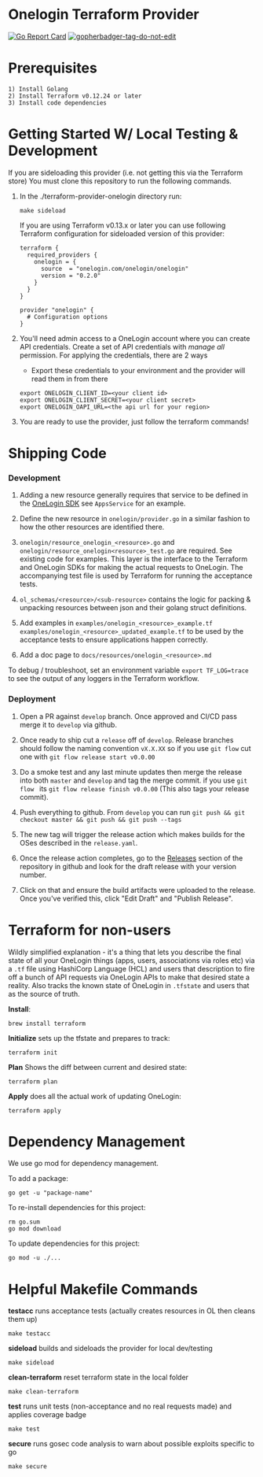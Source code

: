 # Onelogin Terraform Provider
[![Go Report Card](https://goreportcard.com/badge/github.com/onelogin/terraform-provider-onelogin)](https://goreportcard.com/report/github.com/onelogin/terraform-provider-onelogin)
<a href='https://github.com/dcaponi/gopherbadger' target='_blank'>![gopherbadger-tag-do-not-edit](https://img.shields.io/badge/Go%20Coverage-100%25-brightgreen.svg?longCache=true&style=flat)</a>

# Prerequisites
    1) Install Golang
    2) Install Terraform v0.12.24 or later
    3) Install code dependencies

# Getting Started W/ Local Testing & Development
If you are sideloading this provider (i.e. not getting this via the Terraform store) You must clone this repository to run the following commands.

1) In the ./terraform-provider-onelogin directory run:
    ```
    make sideload
    ```

    If you are using Terraform v0.13.x or later you can use following Terraform configuration for sideloaded version of this provider:
    ```
    terraform {
      required_providers {
        onelogin = {
          source  = "onelogin.com/onelogin/onelogin"
          version = "0.2.0"
        }
      }
    }

    provider "onelogin" {
      # Configuration options
    }
    ```

2) You'll need admin access to a OneLogin account where you can create API credentials. Create a set of API credentials with _manage all_ permission. For applying the credentials, there are 2 ways

    * Export these credentials to your environment and the provider will read them in from there
    ```
    export ONELOGIN_CLIENT_ID=<your client id>
    export ONELOGIN_CLIENT_SECRET=<your client secret>
    export ONELOGIN_OAPI_URL=<the api url for your region>
    ```

3) You are ready to use the provider, just follow the terraform commands!

# Shipping Code
### Development
1. Adding a new resource generally requires that service to be defined in the [OneLogin SDK](https://github.com/onelogin/onelogin-go-sdk) see `AppsService` for an example.

2. Define the new resource in `onelogin/provider.go` in a similar fashion to how the other resources are identified there.

3. `onelogin/resource_onelogin_<resource>.go` and `onelogin/resource_onelogin<resource>_test.go` are required. See existing code for examples. This layer is the interface to the Terraform and OneLogin SDKs for making the actual requests to OneLogin. The accompanying test file is used by Terraform for running the acceptance tests.

4. `ol_schemas/<resource>/<sub-resource>` contains the logic for packing & unpacking resources between json and their golang struct definitions.

5. Add examples in `examples/onelogin_<resource>_example.tf` `examples/onelogin_<resource>_updated_example.tf` to be used by the acceptance tests to ensure applications happen correctly.

6. Add a doc page to `docs/resources/onelogin_<resource>.md`

To debug / troubleshoot, set an environment variable `export TF_LOG=trace` to see the output of any loggers in the Terraform workflow. 

### Deployment
1. Open a PR against `develop` branch. Once approved and CI/CD pass merge it to `develop` via github.

2. Once ready to ship cut a `release` off of `develop`. Release branches should follow the naming convention `vX.X.XX` so if you use `git flow` cut one with `git flow release start v0.0.00`

3. Do a smoke test and any last minute updates then merge the release into both `master` and `develop` and tag the merge commit. if you use `git flow ` its `git flow release finish v0.0.00` (This also tags your release commit).

4. Push everything to github. From `develop` you can run `git push && git checkout master && git push && git push --tags`

5. The new tag will trigger the release action which makes builds for the OSes described in the `release.yaml`.

6. Once the release action completes, go to the [Releases](https://github.com/onelogin/terraform-provider-onelogin/releases) section of the repository in github and look for the draft release with your version number.

7. Click on that and ensure the build artifacts were uploaded to the release. Once you've verified this, click "Edit Draft" and "Publish Release".

# Terraform for non-users

Wildly simplified explanation - it's a thing that lets you describe the final state of all your OneLogin things (apps, users, associations via roles etc) via a `.tf` file using HashiCorp Language (HCL) and users that description to fire off a bunch of API requests via OneLogin APIs to make that desired state a reality. Also tracks the known state of OneLogin in `.tfstate` and users that as the source of truth.


**Install**:
```
brew install terraform
```

**Initialize** sets up the tfstate and prepares to track:
 ```
terraform init
```

**Plan** Shows the diff between current and desired state:
```
terraform plan
```

**Apply** does all the actual work of updating OneLogin:
```
terraform apply
```

# Dependency Management
We use go mod for dependency management.

To add a package:

```
go get -u "package-name"
```

To re-install dependencies for this project:
```
rm go.sum
go mod download
```

To update dependencies for this project:
```
go mod -u ./...
```

# Helpful Makefile Commands

**testacc** runs acceptance tests (actually creates resources in OL then cleans them up)
```
make testacc
```

**sideload** builds and sideloads the provider for local dev/testing
```
make sideload
```

**clean-terraform** reset terraform state in the local folder
```
make clean-terraform
```

**test** runs unit tests (non-acceptance and no real requests made) and applies coverage badge
```
make test
```

**secure** runs gosec code analysis to warn about possible exploits specific to go
```
make secure
````
